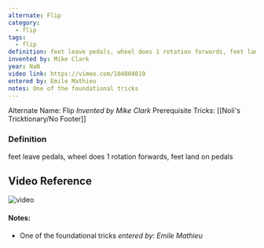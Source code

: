 ```yaml
---
alternate: Flip
category:
  - flip
tags:
  - flip
definition: feet leave pedals, wheel does 1 rotation forwards, feet land on pedals
invented by: Mike Clark
year: NaN
video link: https://vimeo.com/104804819
entered by: Emile Mathieu
notes: One of the foundational tricks
---
```

Alternate Name: Flip
*Invented by Mike Clark*
Prerequisite Tricks: [[Noli's Tricktionary/No Footer]]

### Definition
feet leave pedals, wheel does 1 rotation forwards, feet land on pedals

## Video Reference
![video](https://vimeo.com/104804819)

#### Notes:
- One of the foundational tricks
*entered by: Emile Mathieu*
